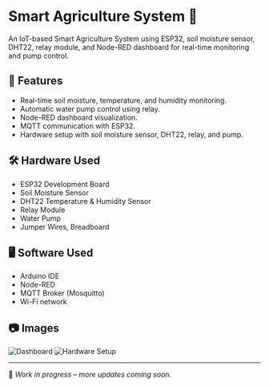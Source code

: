 # Smart Agriculture System 🌱

An IoT-based Smart Agriculture System using ESP32, soil moisture sensor, DHT22, relay module, and Node-RED dashboard for real-time monitoring and pump control.

## 📌 Features
- Real-time soil moisture, temperature, and humidity monitoring.
- Automatic water pump control using relay.
- Node-RED dashboard visualization.
- MQTT communication with ESP32.
- Hardware setup with soil moisture sensor, DHT22, relay, and pump.

## 🛠 Hardware Used
- ESP32 Development Board
- Soil Moisture Sensor
- DHT22 Temperature & Humidity Sensor
- Relay Module
- Water Pump
- Jumper Wires, Breadboard

## 🖥 Software Used
- Arduino IDE
- Node-RED
- MQTT Broker (Mosquitto)
- Wi-Fi network

## 📷 Images
![Dashboard](Images/dashboard_view.png)
![Hardware Setup](Images/hardware_setup.jpg)

---

🚀 *Work in progress – more updates coming soon.*

